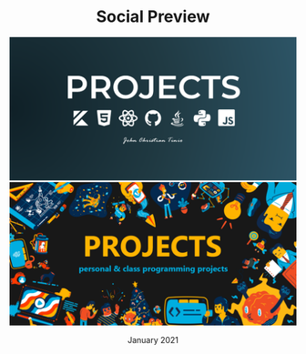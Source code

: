 <div align="center">
  <h1>Social Preview</h1>
  <img src="./GitSocialPreview2.png" />
  <img src="./GitSocialPreview1.png" />
  <p>January 2021</p>
</div>
